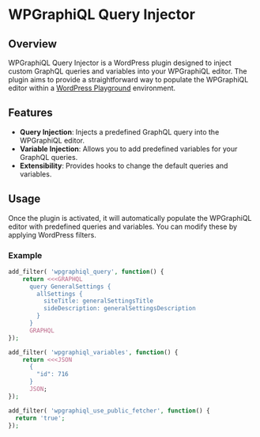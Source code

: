 # WPGraphiQL Query Injector

## Overview

WPGraphiQL Query Injector is a WordPress plugin designed to inject custom GraphQL queries and variables into your WPGraphiQL editor. The plugin aims to provide a straightforward way to populate the WPGraphiQL editor within a [WordPress Playground](https://developer.wordpress.org/playground/) environment.

## Features

- **Query Injection**: Injects a predefined GraphQL query into the WPGraphiQL editor.
- **Variable Injection**: Allows you to add predefined variables for your GraphQL queries.
- **Extensibility**: Provides hooks to change the default queries and variables.

## Usage

Once the plugin is activated, it will automatically populate the WPGraphiQL editor with predefined queries and variables. You can modify these by applying WordPress filters.

### Example

```php
add_filter( 'wpgraphiql_query', function() {
    return <<<GRAPHQL
      query GeneralSettings {
        allSettings {
          siteTitle: generalSettingsTitle
          sideDescription: generalSettingsDescription
        }
      }
      GRAPHQL
});

add_filter( 'wpgraphiql_variables', function() {
    return <<<JSON
      {
        "id": 716
      }
      JSON;
});

add_filter( 'wpgraphiql_use_public_fetcher', function() {
  return 'true';
});
